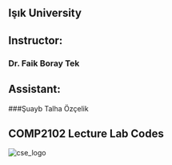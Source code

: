 ## Işık University
## Instructor: 
### Dr. Faik Boray Tek 
## Assistant: 
###Şuayb Talha Özçelik
## COMP2102 Lecture Lab Codes
![cse_logo](https://user-images.githubusercontent.com/43879036/95683231-91245280-0bf2-11eb-8912-b6f50cb525f5.png)
